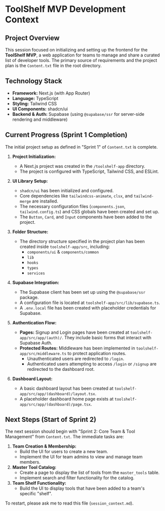# ToolShelf MVP Development Context

## Project Overview
This session focused on initializing and setting up the frontend for the **ToolShelf MVP**, a web application for teams to manage and share a curated list of developer tools. The primary source of requirements and the project plan is the `Content.txt` file in the root directory.

## Technology Stack
- **Framework:** Next.js (with App Router)
- **Language:** TypeScript
- **Styling:** Tailwind CSS
- **UI Components:** shadcn/ui
- **Backend & Auth:** Supabase (using `@supabase/ssr` for server-side rendering and middleware)

## Current Progress (Sprint 1 Completion)
The initial project setup as defined in "Sprint 1" of `Content.txt` is complete.

1.  **Project Initialization:**
    - A Next.js project was created in the `/toolshelf-app` directory.
    - The project is configured with TypeScript, Tailwind CSS, and ESLint.

2.  **UI Library Setup:**
    - `shadcn/ui` has been initialized and configured.
    - Core dependencies like `tailwindcss-animate`, `clsx`, and `tailwind-merge` are installed.
    - The necessary configuration files (`components.json`, `tailwind.config.ts`) and CSS globals have been created and set up.
    - The `Button`, `Card`, and `Input` components have been added to the project.

3.  **Folder Structure:**
    - The directory structure specified in the project plan has been created inside `toolshelf-app/src`, including:
      - `components/ui` & `components/common`
      - `lib`
      - `hooks`
      - `types`
      - `services`

4.  **Supabase Integration:**
    - The Supabase client has been set up using the `@supabase/ssr` package.
    - A configuration file is located at `toolshelf-app/src/lib/supabase.ts`.
    - A `.env.local` file has been created with placeholder credentials for Supabase.

5.  **Authentication Flow:**
    - **Pages:** Signup and Login pages have been created at `toolshelf-app/src/app/(auth)/`. They include basic forms that interact with Supabase Auth.
    - **Protected Routes:** Middleware has been implemented in `toolshelf-app/src/middleware.ts` to protect application routes.
      - Unauthenticated users are redirected to `/login`.
      - Authenticated users attempting to access `/login` or `/signup` are redirected to the dashboard root.

6.  **Dashboard Layout:**
    - A basic dashboard layout has been created at `toolshelf-app/src/app/(dashboard)/layout.tsx`.
    - A placeholder dashboard home page exists at `toolshelf-app/src/app/(dashboard)/page.tsx`.

## Next Steps (Start of Sprint 2)
The next session should begin with "Sprint 2: Core Team & Tool Management" from `Content.txt`. The immediate tasks are:
1.  **Team Creation & Membership:**
    - Build the UI for users to create a new team.
    - Implement the UI for team admins to view and manage team members.
2.  **Master Tool Catalog:**
    - Create a page to display the list of tools from the `master_tools` table.
    - Implement search and filter functionality for the catalog.
3.  **Team Shelf Functionality:**
    - Build the UI to display tools that have been added to a team's specific "shelf".

To restart, please ask me to read this file (`session_context.md`).

